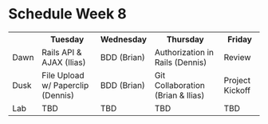 # Schedule Week 8

<table>
  <tr>
    <th></th>
    <th>Tuesday</th>
    <th>Wednesday</th>
    <th>Thursday</th>
    <th>Friday</th>
  </tr>
  <tr>
    <td>Dawn</td>
    <td>Rails API & AJAX (Ilias)</td>
    <td>BDD (Brian)</td>
    <td>Authorization in Rails (Dennis)</td>
    <td>Review</td>
  </tr>
  <tr>
    <td>Dusk</td>
    <td>File Upload w/ Paperclip (Dennis)</td>
    <td>BDD (Brian)</td>
    <td>Git Collaboration (Brian & Ilias)</td>
    <td>Project Kickoff</td>
  </tr>
  <tr>
    <td>Lab</td>
    <td>TBD</td>
    <td>TBD</td>
    <td>TBD</td>
    <td>TBD</td>
  </tr>
</table>

